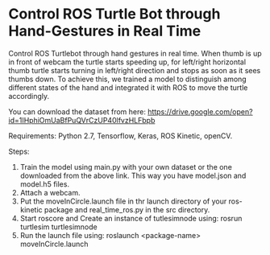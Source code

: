 # Control ROS Turtle Bot through Hand-Gestures in Real Time
Control ROS Turtlebot through hand gestures in real time. When thumb is up in front of webcam the turtle starts speeding up, for left/right horizontal thumb turtle starts turning in left/right direction and stops as soon as it sees thumbs down. To achieve this, we trained a model to distinguish among different states of the hand and integrated it with ROS to move the turtle accordingly.

You can download the dataset from here:
https://drive.google.com/open?id=1IHphiOmUaBfPuQVrCzUP40lfvzHLFbpb

Requirements:
Python 2.7,
Tensorflow,
Keras,
ROS Kinetic,
openCV.

Steps:
1. Train the model using main.py with your own dataset or the one downloaded from the above link. This way you have model.json and model.h5 files.
2. Attach a webcam.
3. Put the moveInCircle.launch file in thr launch directory of your ros-kinetic package and real_time_ros.py in the src directory.
4. Start roscore and Create an instance of tutlesimnode using: rosrun turtlesim turtlesimnode
5. Run the launch file using: roslaunch \<package-name\> moveInCircle.launch
